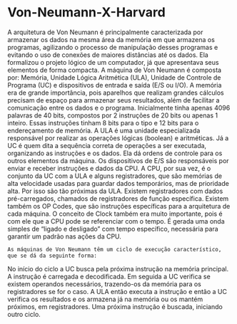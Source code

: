 # Von-Neumann-X-Harvard

A arquitetura de Von Neumann é principalmente caracterizada por armazenar os dados na mesma área da memória em que armazena os programas, agilizando o processo de manipulação desses programas e evitando o uso de conexões de maiores distâncias até os dados. Ela formalizou o projeto lógico de um computador, já que apresentava seus elementos de forma compacta.
	A máquina de Von Neumann é composta por: Memória, Unidade Lógica Aritmética (ULA), Unidade de Controle de Programa (UC) e dispositivos de entrada e saída (E/S ou I/O).
	A memória era de grande importância, pois aparelhos que realizam grandes cálculos precisam de espaço para armazenar seus resultados, além de facilitar a comunicação entre os dados e o programa. Inicialmente tinha apenas 4096 palavras de 40 bits, compostos por 2 instruções de 20 bits ou apenas 1 inteiro. Essas instruções tinham 8 bits para o tipo e 12 bits para o endereçamento de memória.
	A ULA é uma unidade especializada responsável por realizar as operações lógicas (boolean) e aritméticas. 
	Já a UC é quem dita a sequência correta de operações a ser executada, organizando as instruções e os dados. Ela dá ordens de controle para os outros elementos da máquina.
	Os dispositivos de E/S são responsáveis por enviar e receber instruções e dados da CPU. A CPU, por sua vez, é o conjunto da UC com a ULA e alguns registradores, que são memórias de alta velocidade usadas para guardar dados temporários, mas de prioridade alta. Por isso são tão próximas da ULA. Existem registradores com dados pré-carregados, chamados de registradores de função específica. Existem também os OP Codes, que são instruções específicas para a arquitetura de cada máquina. O conceito de Clock também era muito importante, pois é com ele que a CPU pode se referenciar com o tempo. É gerada uma onda simples de “ligado e desligado” com tempo específico, necessária para garantir um padrão nas ações da CPU.

	As máquinas de Von Neumann têm um ciclo de execução característico, que se dá da seguinte forma: 
No início do ciclo a UC busca pela próxima instrução na memória principal. A instrução é carregada e decodificada. Em seguida a UC verifica  se existem operandos necessários, trazendo-os da memória para os registradores se for o caso. A ULA então executa a instrução e então a UC verifica os resultados e os armazena já na memória ou os mantém próximos, em registradores. Uma próxima instrução é buscada, iniciando outro ciclo. 

